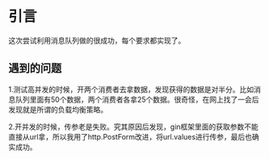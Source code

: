 # 引言

这次尝试利用消息队列做的很成功，每个要求都实现了。

## 遇到的问题

1.测试高并发的时候，开两个消费者去拿数据，发现获得的数据是对半分。比如消息队列里面有50个数据，两个消费者各拿25个数据。很奇怪，在网上找了一会后发现就是所谓的负载均衡策略。

2.开并发的时候，传参老是失败。究其原因后发现，gin框架里面的获取参数不能直接从url拿，所以我用了http.PostForm改进，将url.values进行传参，最后也确实成功。


